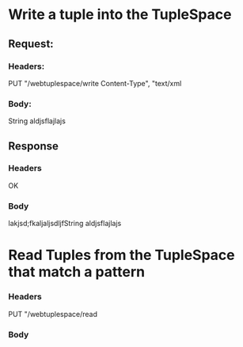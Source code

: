 # Write a tuple into the TupleSpace

## Request:

### Headers:

PUT
"/webtuplespace/write
Content-Type", "text/xml

### Body:

<Tuple><Element><Type>String</Type> <Value>aldjsflajlajs</Value></Element></Tuple>

## Response

### Headers

OK

### Body

<Tuple><Id>lakjsd;fkaljaljsdljf</Id><Element><Type>String</Type> <Value>aldjsflajlajs</Value></Element></Tuple>

# Read Tuples from the TupleSpace that match a pattern

### Headers

PUT
"/webtuplespace/read

### Body


